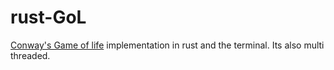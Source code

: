 # rust-GoL
[Conway's Game of life](https://en.wikipedia.org/wiki/Conway%27s_Game_of_Life) implementation in rust and the terminal.
Its also multi threaded.
